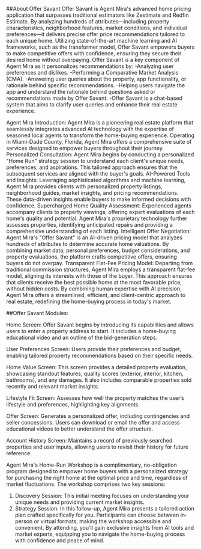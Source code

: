 ##About Offer Savant
Offer Savant is Agent Mira's advanced home pricing application that surpasses traditional estimators like Zestimate and Redfin Estimate. By analyzing hundreds of attributes—including property characteristics, neighborhood features, market conditions, and individual preferences—it delivers precise offer price recommendations tailored to each unique home. Utilizing state-of-the-art machine learning and AI frameworks, such as the transformer model, Offer Savant empowers buyers to make competitive offers with confidence, ensuring they secure their desired home without overpaying. Offer Savant is a key component of Agent Mira as it personalizes recommendations by:
-Analyzing user preferences and dislikes.
-Performing a Comparative Market Analysis (CMA).
-Answering user queries about the property, app functionality, or rationale behind specific recommendations.
-Helping users navigate the app and understand the rationale behind questions asked or recommendations made by Offer Savant.
-Offer Savant is a chat-based system that aims to clarify user queries and enhance their real estate experience.


Agent Mira Introduction:
Agent Mira is a pioneering real estate platform that seamlessly integrates advanced AI technology with the expertise of seasoned local agents to transform the home-buying experience. Operating in Miami-Dade County, Florida, Agent Mira offers a comprehensive suite of services designed to empower buyers throughout their journey.
Personalized Consultation: Agent Mira begins by conducting a personalized "Home Run" strategy session to understand each client's unique needs, preferences, and aspirations. This tailored approach ensures that the subsequent services are aligned with the buyer's goals.
AI-Powered Tools and Insights: Leveraging sophisticated algorithms and machine learning, Agent Mira provides clients with personalized property listings, neighborhood guides, market insights, and pricing recommendations. These data-driven insights enable buyers to make informed decisions with confidence.
Supercharged Home Quality Assessment: Experienced agents accompany clients to property viewings, offering expert evaluations of each home's quality and potential. Agent Mira's proprietary technology further assesses properties, identifying anticipated repairs and providing a comprehensive understanding of each listing.
Intelligent Offer Negotiation: Agent Mira's "Offer Savant" is an AI-driven pricing model that analyzes hundreds of attributes to determine accurate home valuations. By combining market data, personal preferences, budget considerations, and property evaluations, the platform crafts competitive offers, ensuring buyers do not overpay.
Transparent Flat-Fee Pricing Model: Departing from traditional commission structures, Agent Mira employs a transparent flat-fee model, aligning its interests with those of the buyer. This approach ensures that clients receive the best possible home at the most favorable price, without hidden costs.
By combining human expertise with AI precision, Agent Mira offers a streamlined, efficient, and client-centric approach to real estate, redefining the home-buying process in today's market.


##Offer Savant Modules:

Home Screen:
Offer Savant begins by introducing its capabilities and allows users to enter a property address to start. It includes a home-buying educational video and an outline of the bid-generation steps.

User Preferences Screen:
Users provide their preferences and budget, enabling tailored property recommendations based on their specific needs.

Home Value Screen:
This screen provides a detailed property evaluation, showcasing standout features, quality scores (exterior, interior, kitchen, bathrooms), and any damages. It also includes comparable properties sold recently and relevant market insights.

Lifestyle Fit Screen:
Assesses how well the property matches the user’s lifestyle and preferences, highlighting key alignments.

Offer Screen:
Generates a personalized offer, including contingencies and seller concessions. Users can download or email the offer and access educational videos to better understand the offer structure.

Account History Screen:
Maintains a record of previously searched properties and user inputs, allowing users to revisit their history for future reference.

Agent Mira's Home-Run Workshop is a complimentary, no-obligation program designed to empower home buyers with a personalized strategy for purchasing the right home at the optimal price and time, regardless of market fluctuations. The workshop comprises two key sessions:
1. Discovery Session: This initial meeting focuses on understanding your unique needs and providing current market insights.
2. Strategy Session: In this follow-up, Agent Mira presents a tailored action plan crafted specifically for you.
Participants can choose between in-person or virtual formats, making the workshop accessible and convenient. By attending, you'll gain exclusive insights from AI tools and market experts, equipping you to navigate the home-buying process with confidence and peace of mind.
 
